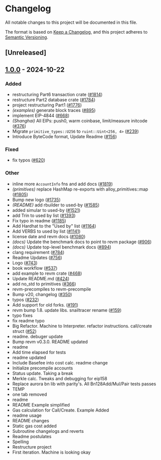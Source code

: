 # Changelog

All notable changes to this project will be documented in this file.

The format is based on [Keep a Changelog](https://keepachangelog.com/en/1.0.0/),
and this project adheres to [Semantic Versioning](https://semver.org/spec/v2.0.0.html).

## [Unreleased]

## [1.0.0](https://github.com/rkrasiuk/revm/releases/tag/revm-state-v1.0.0) - 2024-10-22

### Added

- restructuring Part6 transaction crate ([#1814](https://github.com/rkrasiuk/revm/pull/1814))
- restructure Part2 database crate ([#1784](https://github.com/rkrasiuk/revm/pull/1784))
- project restructuring Part1 ([#1776](https://github.com/rkrasiuk/revm/pull/1776))
- *(examples)* generate block traces ([#895](https://github.com/rkrasiuk/revm/pull/895))
- implement EIP-4844 ([#668](https://github.com/rkrasiuk/revm/pull/668))
- *(Shanghai)* All EIPs: push0, warm coinbase, limit/measure initcode ([#376](https://github.com/rkrasiuk/revm/pull/376))
- Migrate `primitive_types::U256` to `ruint::Uint<256, 4>` ([#239](https://github.com/rkrasiuk/revm/pull/239))
- Introduce ByteCode format, Update Readme ([#156](https://github.com/rkrasiuk/revm/pull/156))

### Fixed

- fix typos ([#620](https://github.com/rkrasiuk/revm/pull/620))

### Other

- inline more `AccountInfo` fns and add docs ([#1819](https://github.com/rkrasiuk/revm/pull/1819))
- *(primitives)* replace HashMap re-exports with alloy_primitives::map ([#1805](https://github.com/rkrasiuk/revm/pull/1805))
- Bump new logo ([#1735](https://github.com/rkrasiuk/revm/pull/1735))
- *(README)* add rbuilder to used-by ([#1585](https://github.com/rkrasiuk/revm/pull/1585))
- added simular to used-by ([#1521](https://github.com/rkrasiuk/revm/pull/1521))
- add Trin to used by list ([#1393](https://github.com/rkrasiuk/revm/pull/1393))
- Fix typo in readme ([#1185](https://github.com/rkrasiuk/revm/pull/1185))
- Add Hardhat to the "Used by" list ([#1164](https://github.com/rkrasiuk/revm/pull/1164))
- Add VERBS to used by list ([#1141](https://github.com/rkrasiuk/revm/pull/1141))
- license date and revm docs ([#1080](https://github.com/rkrasiuk/revm/pull/1080))
- *(docs)* Update the benchmark docs to point to revm package ([#906](https://github.com/rkrasiuk/revm/pull/906))
- *(docs)* Update top-level benchmark docs ([#894](https://github.com/rkrasiuk/revm/pull/894))
- clang requirement ([#784](https://github.com/rkrasiuk/revm/pull/784))
- Readme Updates ([#756](https://github.com/rkrasiuk/revm/pull/756))
- Logo ([#743](https://github.com/rkrasiuk/revm/pull/743))
- book workflow ([#537](https://github.com/rkrasiuk/revm/pull/537))
- add example to revm crate ([#468](https://github.com/rkrasiuk/revm/pull/468))
- Update README.md ([#424](https://github.com/rkrasiuk/revm/pull/424))
- add no_std to primitives ([#366](https://github.com/rkrasiuk/revm/pull/366))
- revm-precompiles to revm-precompile
- Bump v20, changelog ([#350](https://github.com/rkrasiuk/revm/pull/350))
- typos ([#232](https://github.com/rkrasiuk/revm/pull/232))
- Add support for old forks. ([#191](https://github.com/rkrasiuk/revm/pull/191))
- revm bump 1.8. update libs. snailtracer rename ([#159](https://github.com/rkrasiuk/revm/pull/159))
- typo fixes
- fix readme typo
- Big Refactor. Machine to Interpreter. refactor instructions. call/create struct ([#52](https://github.com/rkrasiuk/revm/pull/52))
- readme. debuger update
- Bump revm v0.3.0. README updated
- readme
- Add time elapsed for tests
- readme updated
- Include Basefee into cost calc. readme change
- Initialize precompile accounts
- Status update. Taking a break
- Merkle calc. Tweaks and debugging for eip158
- Replace aurora bn lib with parity's. All Bn128Add/Mul/Pair tests passes
- TEMP
- one tab removed
- readme
- README Example simplified
- Gas calculation for Call/Create. Example Added
- readme usage
- README changes
- Static gas cost added
- Subroutine changelogs and reverts
- Readme postulates
- Spelling
- Restructure project
- First iteration. Machine is looking okay
